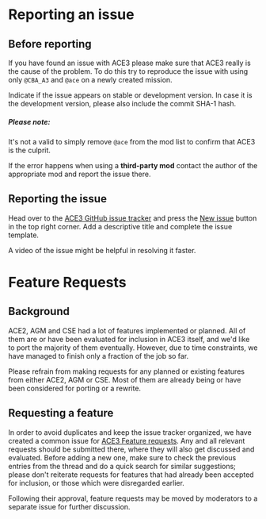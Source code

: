 # Reporting an issue

## Before reporting

If you have found an issue with ACE3 please make sure that ACE3 really is the cause of the problem. To do this try to reproduce the issue with using only `@CBA_A3` and `@ace` on a newly created mission.

Indicate if the issue appears on stable or development version. In case it is the development version, please also include the commit SHA-1 hash.

<div class="panel callout">
    <h5>Please note:</h5>
    <p>It's not a valid to simply remove <code>@ace</code> from the mod list to confirm that ACE3 is the culprit.</p>
    <p>If the error happens when using a <b>third-party mod</b> contact the author of the appropriate mod and report the issue there.</p>
</div>

## Reporting the issue

Head over to the [ACE3 GitHub issue tracker](https://github.com/acemod/ACE3/issues) and press the [New issue](https://github.com/acemod/ACE3/issues/new) button in the top right corner. Add a descriptive title and complete the issue template.

A video of the issue might be helpful in resolving it faster.

# Feature Requests

## Background
ACE2, AGM and CSE had a lot of features implemented or planned. All of them are or have been evaluated for inclusion in ACE3 itself, and we'd like to port the majority of them eventually. However, due to time constraints, we have managed to finish only a fraction of the job so far.

Please refrain from making requests for any planned or existing features from either ACE2, AGM or CSE. Most of them are already being or have been considered for porting or a rewrite.

## Requesting a feature
In order to avoid duplicates and keep the issue tracker organized, we have created a common issue for [ACE3 Feature requests](https://github.com/acemod/ACE3/issues/414). Any and all relevant requests should be submitted there, where they will also get discussed and evaluated. Before adding a new one, make sure to check the previous entries from the thread and do a quick search for similar suggestions; please don't reiterate requests for features that had already been accepted for inclusion, or those which were disregarded earlier.

Following their approval, feature requests may be moved by moderators to a separate issue for further discussion.
